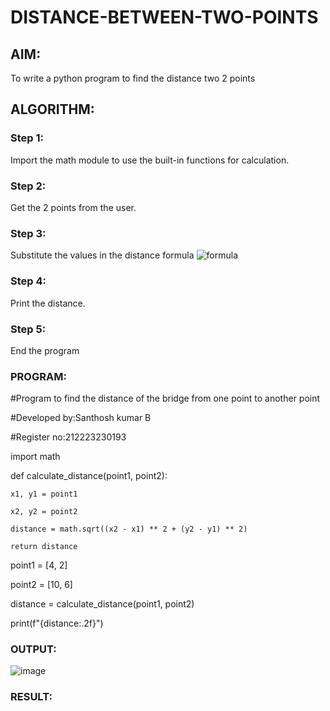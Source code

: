 # DISTANCE-BETWEEN-TWO-POINTS

## AIM:
To write a python program to find the distance two 2 points
## ALGORITHM:
### Step 1: 
Import the math module to use the built-in functions for calculation.
### Step 2: 
Get the 2 points from the user.
### Step 3: 
Substitute the values in the distance formula  ![formula](/formula.JPG)
### Step 4: 
Print the distance.
### Step 5: 
End the program

### PROGRAM:
#Program to find the distance of the bridge from one point to another point

#Developed by:Santhosh kumar B

#Register no:212223230193

import math

def calculate_distance(point1, point2):

    x1, y1 = point1
    
    x2, y2 = point2
    
    distance = math.sqrt((x2 - x1) ** 2 + (y2 - y1) ** 2)
    
    return distance
    
point1 = [4, 2]

point2 = [10, 6]

distance = calculate_distance(point1, point2)

print(f"{distance:.2f}")
  


### OUTPUT:
![image](https://github.com/Santhoshstudent/DISTANCE-BETWEEN-TWO-POINTS/assets/145446853/cdcb284a-c742-4ae8-8f90-d06aa12660d7)



### RESULT:
